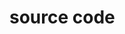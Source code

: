# source code
<!DOCTYPE html>
<html lang="en">
  <head>
    <meta charset="UTF-8" />
    <meta name="viewport" content="width=device-width, initial-scale=1.0" />
    <title>Joupit</title>
    <script src="https://cdn.tailwindcss.com"></script>
    <style>
      /* Custom styles for navigation */
      .nav-link {
        padding: 0.5rem 1rem;
        border-radius: 0.375rem;
        transition: background-color 0.3s, color 0.3s;
      }

      .nav-link:hover {
        background-color: #1d4ed8; /* Tailwind's blue-800 color */
        color: white;
      }

      html {
        scroll-behavior: smooth; /* Smooth scrolling between sections */
      }

      /* Mobile menu styling */
      .mobile-menu {
        display: none;
      }

      .mobile-menu.active {
        display: block;
      }
    </style>
  </head>
  <body class="bg-gray-100">
    <header class="bg-white shadow">
      <div
        class="max-w-7xl mx-auto px-4 sm:px-6 lg:px-8 py-4 flex justify-between items-center"
      >
        <div class="text-xl font-bold text-blue-800">
          <img src="img/logo.png" alt="Logo" class="h-8 inline-block mr-2" />
          Joupit
        </div>
        <nav class="hidden lg:flex space-x-4 text-gray-600">
          <a href="#Sekilas Toko" class="nav-link hover:text-blue-500"
            >Sekilas Toko</a
          >
          <a href="#Produk" class="nav-link hover:text-blue-500">Produk</a>
          <a href="#Layanan" class="nav-link hover:text-blue-500">Layanan</a>
          <a href="#Tentang Kami" class="nav-link hover:text-blue-500"
            >Tentang Kami</a
          >
        </nav>
        <button class="lg:hidden text-gray-600" onclick="toggleMenu()">
          <svg
            xmlns="http://www.w3.org/2000/svg"
            class="h-6 w-6"
            fill="none"
            viewBox="0 0 24 24"
            stroke="currentColor"
          >
            <path
              stroke-linecap="round"
              stroke-linejoin="round"
              stroke-width="2"
              d="M4 6h16M4 12h16m-7 6h7"
            />
          </svg>
        </button>
      </div>

      <!-- Mobile Menu -->
      <div
        id="mobile-menu"
        class="mobile-menu bg-white shadow-lg p-4 lg:hidden"
      >
        <a
          href="#Sekilas Toko"
          class="block nav-link hover:text-blue-500"
          onclick="toggleMenu()"
        >
          Sekilas Toko
        </a>
        <a
          href="#Produk"
          class="block nav-link hover:text-blue-500"
          onclick="toggleMenu()"
        >
          Produk
        </a>
        <a
          href="#Layanan"
          class="block nav-link hover:text-blue-500"
          onclick="toggleMenu()"
        >
          Layanan
        </a>
        <a
          href="#Layanan"
          class="block nav-link hover:text-blue-500"
          onclick="toggleMenu()"
        >
          Tentang Kami
        </a>
        <a
          href="https://wa.me/+6289665763920"
          target="_blank"
          class="block nav-link bg-green-500 text-white mt-4 hover:bg-green-600"
        >
          Klik Disini Untuk Pemesanan
        </a>
      </div>
    </header>

    <!-- Home Section -->
    <section id="Sekilas Toko" class="bg-white py-16">
      <div class="max-w-7xl mx-auto px-4 sm:px-6 lg:px-8">
        <div class="text-center">
          <h2 class="text-4xl font-extrabold text-blue-800">
            Selamat Datang di Joupit
          </h2>
          <p class="mt-4 text-gray-500">
            Toko outpit dengan rating terbaik di masa kini dan terpercaya.
            Tujuan kami adalah untuk menunjang para generasi milenial agar
            tampil lebih kece dan menarik. Telah melayani 100000+ order baik
            online maupun offline. Temukan apa yang kami tawarkan untuk Gen Z.
          </p>
        </div>
      </div>
    </section>

    <!-- Product Section -->
    <section id="Produk" class="bg-gray-50 py-16">
      <div class="max-w-7xl mx-auto px-4 sm:px-6 lg:px-8">
        <h2 class="text-3xl font-bold text-blue-800 text-center">
          Produk Tersedia
        </h2>
        <p class="mt-4 text-gray-500 text-center">Sepatu Casual</p>
        <div class="mt-8 grid gap-8 grid-cols-1 sm:grid-cols-2 lg:grid-cols-3">
          <!-- Product 1 -->
          <div class="bg-white shadow-lg rounded-lg p-4">
            <img
              src="img/product 1ganti.jpg"
              alt="Product 1"
              class="w-full h-wha48 object-cover rounded-t-lg"
            />
            <h3 class="mt-4 text-xl font-bold text-blue-800">
              Adidas Samba Series
            </h3>
            <p class="mt-2 text-gray-500">
              Sepatu adidas Samba ini memiliki estetika dekonstruksi tanpa
              kehilangan ritme dalam style. Sepatu ini merefleksikan warisan
              yang kaya dengan desain sepanjang masa. Dari kaki atlet sepak bola
              hingga panggung mode high-fashion, sepatu adidas Samba merupakan
              bentuk ekspresi diri dan style kasual. Adidas ini cocok digunakan
              pada saat berolahraga,coffe shop dan santai. Biasanya sering
              digunakan dikalangan remaja hingga orang tua sekalipun.
            </p>
            <a
              href="https://wa.me/+6289665763920"
              target="_blank"
              class="mt-4 w-full bg-blue-800 text-white py-2 rounded-lg hover:bg-blue-600 text-center inline-block"
            >
              Klik Beli Disini
            </a>
          </div>

          <!-- Product 2 -->
          <div class="bg-white shadow-lg rounded-lg p-4">
            <img
              src="img/foto2ganti.jpg"
              alt="Product 2"
              class="w-full h-48 object-cover rounded-t-lg"
            />
            <h3 class="mt-4 text-xl font-bold text-blue-800">
              Adidas Spezial Series
            </h3>
            <p class="mt-2 text-gray-500">
              Salah satu Produk Adidas yang paling terkenal adalah sepatu,
              contohnya adalah Adidas Spezial yang kini banyak sekali digemari
              oleh orang orang dari anak anak, dewasa hingga orang tua karena
              desain yang klasik menjadi salah satu alasan mengapa sepatu ini
              digemari lintas generasi. Produk ini terinspirasi oleh sejarah dan
              budaya olahraga, musik, dan pastinya fashion yang dijadikan
              sepasang sepatu yang klasik dan berkualitas.
            </p>
            <a
              href="https://wa.me/+6289665763920"
              target="_blank"
              class="mt-4 w-full bg-blue-800 text-white py-2 rounded-lg hover:bg-blue-600 text-center inline-block"
            >
              Klik Beli Disini
            </a>
          </div>

          <!-- Product 3 -->
          <div class="bg-white shadow-lg rounded-lg p-4">
            <img
              src="img/foto3ganti.jpg"
              alt="Product 3"
              class="w-full h-48 object-cover rounded-t-lg"
            />
            <h3 class="mt-4 text-xl font-bold text-blue-800">
              Adidas Liverpool Series
            </h3>
            <p class="mt-2 text-gray-500">
              Sepatu Adidas Liverpool adalah kolaborasi antara Adidas dan
              Liverpool FC, menampilkan warna khas klub seperti merah, hitam,
              dan putih. Didesain dengan material berkualitas tinggi, sepatu ini
              menawarkan kenyamanan dan sirkulasi udara, cocok untuk aktivitas
              sehari-hari dan olahraga ringan. Sol karet memberikan daya
              cengkeram yang baik. Detail tambahan yang terinspirasi oleh
              sejarah klub menambah nilai koleksi bagi penggemar Liverpool.
              <a
                href="https://wa.me/+6289665763920"
                target="_blank"
                class="mt-4 w-full bg-blue-800 text-white py-2 rounded-lg hover:bg-blue-600 text-center inline-block"
              >
                Klik Beli Disini
              </a>
            </p>
          </div>
        </div>
      </div>
    </section>

    <!-- Product Section -->
    <section id="Produk" class="bg-gray-50 py-16">
      <div class="max-w-7xl mx-auto px-4 sm:px-6 lg:px-8">
        <p class="mt-4 text-gray-500 text-center">Jacket Casual</p>
        <div class="mt-8 grid gap-8 grid-cols-1 sm:grid-cols-2 lg:grid-cols-3">
          <!-- Product 4 -->
          <div class="bg-white shadow-lg rounded-lg p-4">
            <img src="img/foto jaket 1.jpg" />
            <h3 class="mt-4 text-xl font-bold text-blue-800">Company Series</h3>
            <p class="mt-2 text-gray-500">
              C.P. Company Series adalah lini produk dari merek pakaian Italia
              C.P. Company, yang mengkhususkan diri dalam teknologi garment dyed
              sejak 1971. Seri ini, terutama Metropolis Series, dirancang untuk
              sepenuhnya beradaptasi dengan lingkungan perkotaan, dengan fokus
              pada fungsionalitas, inovasi teknologi, dan desain mutakhir.
              Proses desain merek ini dipengaruhi oleh arsip pakaian yang
              substansial, yang digunakan untuk melakukan penelitian tentang
              pakaian militer, industri, atau utilitarian dan reinterpretasi
              detail desain mereka untuk menginformasikan hasil desain baru.
            </p>
            <a
              href="https://wa.me/+6289665763920"
              target="_blank"
              class="mt-4 w-full bg-blue-800 text-white py-2 rounded-lg hover:bg-blue-600 text-center inline-block"
            >
              Klik Beli Disini
            </a>
          </div>

          <!-- Product 5 -->
          <div class="bg-white shadow-lg rounded-lg p-4">
            <img src="img/foto jaket 2.jpg" />
            <h3 class="mt-4 text-xl font-bold text-blue-800">Company Series</h3>
            <p class="mt-2 text-gray-500">
              C.P. Company Series adalah lini produk dari merek pakaian Italia
              C.P. Company, yang mengkhususkan diri dalam teknologi garment dyed
              sejak 1971. Seri ini, terutama Metropolis Series, dirancang untuk
              sepenuhnya beradaptasi dengan lingkungan perkotaan, dengan fokus
              pada fungsionalitas, inovasi teknologi, dan desain mutakhir.
              Proses desain merek ini dipengaruhi oleh arsip pakaian yang
              substansial, yang digunakan untuk melakukan penelitian tentang
              pakaian militer, industri, atau utilitarian dan reinterpretasi
              detail desain mereka untuk menginformasikan hasil desain baru.
            </p>
            <a
              href="https://wa.me/+6289665763920"
              target="_blank"
              class="mt-4 w-full bg-blue-800 text-white py-2 rounded-lg hover:bg-blue-600 text-center inline-block"
            >
              Klik Beli Disini
            </a>
          </div>

          <!-- Product 6 -->
          <div class="bg-white shadow-lg rounded-lg p-4">
            <img src="img/foto 3 ganti.jpg" />
            <h3 class="mt-4 text-xl font-bold text-blue-800">Company Series</h3>
            <p class="mt-2 text-gray-500">
              C.P. Company Series adalah lini produk dari merek pakaian Italia
              C.P. Company, yang mengkhususkan diri dalam teknologi garment dyed
              sejak 1971. Seri ini, terutama Metropolis Series, dirancang untuk
              sepenuhnya beradaptasi dengan lingkungan perkotaan, dengan fokus
              pada fungsionalitas, inovasi teknologi, dan desain mutakhir.
              Proses desain merek ini dipengaruhi oleh arsip pakaian yang
              substansial, yang digunakan untuk melakukan penelitian tentang
              pakaian militer, industri, atau utilitarian dan reinterpretasi
              detail desain mereka untuk menginformasikan hasil desain baru.
            </p>
            <a
              href="https://wa.me/+6289665763920"
              target="_blank"
              class="mt-4 w-full bg-blue-800 text-white py-2 rounded-lg hover:bg-blue-600 text-center inline-block"
            >
              Klik Beli Disini
            </a>
          </div>
        </div>
      </div>
    </section>

    <!-- Product Section -->
    <section id="Produk" class="bg-gray-50 py-16">
      <div class="max-w-7xl mx-auto px-4 sm:px-6 lg:px-8">
        <p class="mt-4 text-gray-500 text-center">Polo Shirt</p>
        <div class="mt-8 grid gap-8 grid-cols-1 sm:grid-cols-2 lg:grid-cols-3">
          <!-- Product 7 -->
          <div class="bg-white shadow-lg rounded-lg p-4">
            <img src="img/polo 1.jpg" />
            <h3 class="mt-4 text-xl font-bold text-blue-800">
              Polo Fred Perry
            </h3>
            <p class="mt-2 text-gray-500">
              Fred Perry adalah merek pakaian yang terkenal, terutama dikenal
              karena produk polo-nya yang ikonik. Didirikan pada tahun 1952 oleh
              juara tenis asal Inggris, Fred Perry, merek ini awalnya dimulai
              dengan fokus pada pakaian olahraga, tetapi kemudian berkembang
              menjadi simbol gaya hidup dan budaya.
            </p>
            <a
              href="https://wa.me/+6289665763920"
              target="_blank"
              class="mt-4 w-full bg-blue-800 text-white py-2 rounded-lg hover:bg-blue-600 text-center inline-block"
            >
              Klik Beli Disini
            </a>
          </div>

          <!-- Product 8 -->
          <div class="bg-white shadow-lg rounded-lg p-4">
            <img src="img/polo 2.jpg" />
            <h3 class="mt-4 text-xl font-bold text-blue-800">
              Polo Fred Perry
            </h3>
            <p class="mt-2 text-gray-500">
              Fred Perry adalah merek pakaian yang terkenal, terutama dikenal
              karena produk polo-nya yang ikonik. Didirikan pada tahun 1952 oleh
              juara tenis asal Inggris, Fred Perry, merek ini awalnya dimulai
              dengan fokus pada pakaian olahraga, tetapi kemudian berkembang
              menjadi simbol gaya hidup dan budaya.
            </p>
            <a
              href="https://wa.me/+6289665763920"
              target="_blank"
              class="mt-4 w-full bg-blue-800 text-white py-2 rounded-lg hover:bg-blue-600 text-center inline-block"
            >
              Klik Beli Disini
            </a>
          </div>

          <!-- Product 9 -->
          <div class="bg-white shadow-lg rounded-lg p-4">
            <img src="img/polo 3.jpg" />
            <h3 class="mt-4 text-xl font-bold text-blue-800">
              Polo Fred Perry
            </h3>
            <p class="mt-2 text-gray-500">
              Fred Perry adalah merek pakaian yang terkenal, terutama dikenal
              karena produk polo-nya yang ikonik. Didirikan pada tahun 1952 oleh
              juara tenis asal Inggris, Fred Perry, merek ini awalnya dimulai
              dengan fokus pada pakaian olahraga, tetapi kemudian berkembang
              menjadi simbol gaya hidup dan budaya.
            </p>
            <a
              href="https://wa.me/+6289665763920"
              target="_blank"
              class="mt-4 w-full bg-blue-800 text-white py-2 rounded-lg hover:bg-blue-600 text-center inline-block"
            >
              Klik Beli Disini
            </a>
          </div>
        </div>
      </div>
    </section>

    <!-- Services Section -->
    <section id="Layanan" class="bg-white py-16">
      <div class="max-w-7xl mx-auto px-4 sm:px-6 lg:px-8">
        <h2 class="text-3xl font-bold text-blue-800 text-center">
          Layanan Yang Tersedia
        </h2>
        <p class="mt-4 text-gray-500 text-center"></p>
        <div class="mt-8 flex justify-center space-x-4">
          <a
            href="https://shopee.co.id/arkosecond.id"
            target="_blank"
            class="nav-link bg-orange-800 text-white py-2 px-4 rounded-lg hover:bg-red-600 flex items-center"
          >
            <img src="img/logo shope.png" alt="Shopee" class="h-6 mr-2" />
            Shopee
          </a>
          <a
            href="https://www.instagram.com/ilhammmmmaulana"
            target="_blank"
            class="nav-link bg-pink-500 text-white py-2 px-4 rounded-lg hover:bg-pink-600 flex items-center"
          >
            <img src="img/logo ig.png" alt="Instagram" class="h-6 mr-2" />
            Instagram
          </a>
          <a
            href="https://wa.me/+6289665763920"
            target="_blank"
            class="nav-link bg-green-500 text-white py-2 px-4 rounded-lg hover:bg-green-600 flex items-center"
          >
            <img src="img/logo wa.png" alt="WhatsApp" class="h-6 mr-2" />
            WhatsApp
          </a>
        </div>
      </div>
    </section>

    <!-- About Section -->
    <section id="Tentang Kami" class="bg-gray-50 py-16">
      <div class="max-w-7xl mx-auto px-4 sm:px-6 lg:px-8">
        <h2 class="text-3xl font-bold text-blue-800 text-center">Tentang</h2>
        <p class="mt-4 text-gray-500 text-center">
          Kepuasaan costumer adalah prioritas utama kami
        </p>

        <!-- Google Maps Embed -->
        <div class="mt-8">
          <h3 class="text-xl font-semibold text-blue-800 text-center">
            Lokasi
          </h3>
          <iframe
            src="https://www.google.com/maps/embed?pb=!1m18!1m12!1m3!1d3151.835434509051!2d107.1665801!3d-6.3246117!2m3!1f0!2f0!3f0!3m2!1i1024!2i768!4f13.1!3m3!1m2!1s0x2e699b0c08ad8d01%3A0x2b18001d1b1371f9!2sUNIVERSITAS+PELITA+BANGSA!5e0!3m2!1sid!2sid!4v1631287971472!5m2!1sid!2sid"
            width="600"
            height="450"
            style="border: 0"
            allowfullscreen=""
            loading="lazy"
            class="mx-auto"
          ></iframe>
        </div>

        <!-- Email Display -->
        <div class="mt-8 text-center">
          <p class="text-gray-500">
            Email:
            <a
              href="mailto:Joutpit@gmail.com"
              class="text-blue-800 hover:underline"
            >
              Joupit@gmail.com
            </a>
          </p>
        </div>
      </div>
    </section>
    <script>
      function toggleMenu() {
        const mobileMenu = document.getElementById("mobile-menu");
        mobileMenu.classList.toggle("active");
      }
    </script>
  </body>
</html>

# demo 
![image](https://github.com/user-attachments/assets/35430933-e7f8-4474-b0a0-ce636a96fd09)
pada button klik disini akan diarahkan ke dalam whatsapp untuk pemesanan selanjutnya
![image](https://github.com/user-attachments/assets/4d31d20d-4034-4209-97e5-679260b87e5e)
pada di bagian button shopee akan di arahkan ke shopee toko, lalu ke bagian instagram diarahkan ke instagram toko dan whatsapp diarahkan ke admin toko.
![Uploading Screenshot (88).png…]()
![Screenshot (87)](https://github.com/user-attachments/assets/3f9aa2e3-6510-4bc7-a35c-7f148861ec52)
![Screenshot (86)](https://github.com/user-attachments/assets/fe3b81c9-3a8a-4903-b513-94cd9774220d)
